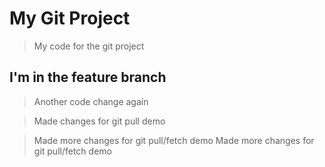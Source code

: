 # My Git Project 

> My code for the git project

## I'm in the feature branch 

> Another code change again

> Made changes for git pull demo

> Made more changes for git pull/fetch demo
> Made more changes for git pull/fetch demo
